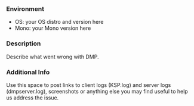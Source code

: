 ### Environment
- OS: your OS distro and version here
- Mono: your Mono version here

### Description
Describe what went wrong with DMP.

### Additional Info
Use this space to post links to client logs (KSP.log) and server logs (dmpserver.log), screenshots or anything else you may find useful to help us address the issue.
